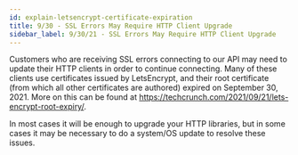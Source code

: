 ```yaml
---
id: explain-letsencrypt-certificate-expiration
title: 9/30 - SSL Errors May Require HTTP Client Upgrade
sidebar_label: 9/30/21 - SSL Errors May Require HTTP Client Upgrade
---
```


Customers who are receiving SSL errors connecting to our API may need to update their HTTP clients in order to continue connecting.  Many of these clients use certificates issued by LetsEncrypt, and their root certificate (from which all other certificates are authored) expired on September 30, 2021.  More on this can be found at https://techcrunch.com/2021/09/21/lets-encrypt-root-expiry/.

In most cases it will be enough to upgrade your HTTP libraries, but in some cases it may be necessary to do a system/OS update to resolve these issues.
